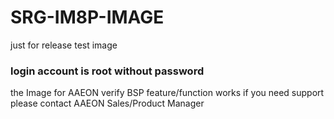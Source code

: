 SRG-IM8P-IMAGE
===

just for release test image

### login account is **root** without password


the Image for AAEON verify BSP feature/function works
if you need support please contact AAEON Sales/Product Manager
